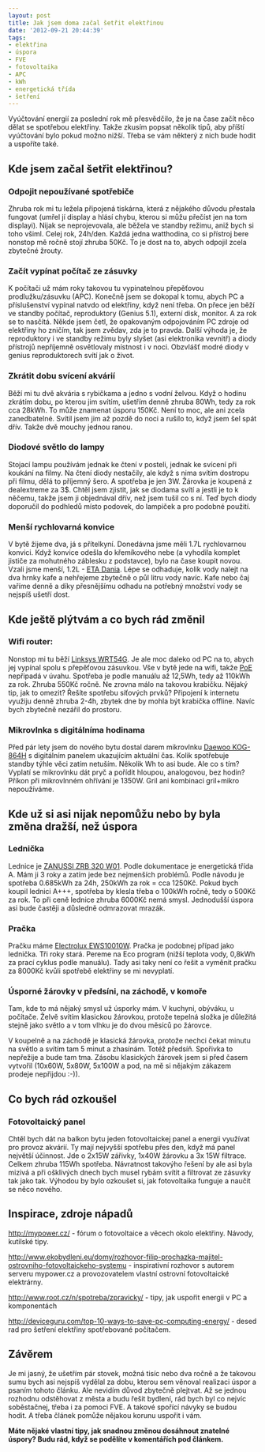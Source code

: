 ```yaml
---
layout: post
title: Jak jsem doma začal šetřit elektřinou
date: '2012-09-21 20:44:39'
tags:
- elektřina
- úspora
- FVE
- fotovoltaika
- APC
- kWh
- energetická třída
- šetření
---
```

Vyúčtování energií za poslední rok mě přesvědčilo, že je na čase začít něco dělat se spotřebou elektřiny. Takže zkusím popsat několik tipů, aby příští vyúčtování bylo pokud možno nižší. Třeba se vám některý z nich bude hodit a uspoříte také.

<h2>Kde jsem začal šetřit elektřinou?</h2>
<h3>Odpojit nepoužívané spotřebiče</h3>
<p>Zhruba rok mi tu ležela připojená tiskárna, která z nějakého důvodu přestala fungovat (umřel jí display a hlásí chybu, kterou si můžu přečíst jen na tom displayi). Nijak se neprojevovala, ale běžela ve standby režimu, aniž bych si toho všiml. Celej rok, 24h/den. Každá jedna watthodina, co si přístroj bere nonstop mě ročně stojí zhruba 50Kč. To je dost na to, abych odpojil zcela zbytečné žrouty. </p>
<h3>Začít vypínat počítač ze zásuvky</h3>
<p>K počítači už mám roky takovou tu vypinatelnou přepěťovou prodlužku/zásuvku (APC). Konečně jsem se dokopal k tomu, abych PC a příslušenství vypínal natvdo od elektřiny, když není třeba. On přece jen běží ve standby počítač, reproduktory (Genius 5.1), externí disk, monitor. A za rok se to nasčítá. Někde jsem četl, že opakovaným odpojováním PC zdroje od elektřiny ho zničím, tak jsem zvědav, zda je to pravda. Další výhoda je, že reproduktory i ve standby režimu byly slyšet (asi elektronika vevnitř) a diody přístrojů nepříjemně osvětlovaly místnost i v noci. Obzvlášť modré diody v genius reproduktorech svítí jak o život.</p>
<h3>Zkrátit dobu svícení akvárií</h3>
<p>Běží mi tu dvě akvária s rybičkama a jedno s vodní želvou. Když o hodinu zkrátím dobu, po kterou jim svítím, ušetřím denně zhruba 80Wh, tedy za rok cca 28kWh. To může znamenat úsporu 150Kč. Není to moc, ale ani zcela zanedbatelné. Svítil jsem jim až pozdě do noci a rušilo to, když jsem šel spát dřív. Takže dvě mouchy jednou ranou.</p>
<h3>Diodové světlo do lampy</h3>
<p>Stojací lampu používám jednak ke čtení v posteli, jednak ke svícení při koukání na filmy. Na čtení diody nestačily, ale když s nima svítím dostropu při filmu, dělá to příjemný šero. A spotřeba je jen 3W. Žárovka je koupená z dealextreme za 3$. Chtěl jsem zjistit, jak se diodama svítí a jestli je to k něčemu, takže jsem ji objednával dřív, než jsem tušil co s ní. Teď bych diody doporučil do podhledů místo podovek, do lampiček a pro podobné použití.</p>
<h3>Menší rychlovarná konvice</h3>
<p>V bytě žijeme dva, já s přítelkyní. Donedávna jsme měli 1.7L rychlovarnou konvici. Když konvice odešla do křemíkového nebe (a vyhodila komplet jističe za mohutného záblesku z podstavce), bylo na čase koupit novou. Vzali jsme menší, 1.2L - <a href="http://eta.cz/varna-konvice-dania-">ETA Dania</a>. Lépe se odhaduje, kolik vody nalejt na dva hrnky kafe a nehřejeme zbytečně o půl litru vody navíc. Kafe nebo čaj vaříme denně a díky přesnějšímu odhadu na potřebný množství vody se nejspíš ušetří dost.</p>
<h2>Kde ještě plýtvám a co bych rád změnil</h2>
<h3>Wifi router:</h3>
<p>Nonstop mi tu běží <a title="Linksys WRT54G na Wikipedii" href="http://en.wikipedia.org/wiki/Linksys_WRT54G_series">Linksys WRT54G</a>. Je ale moc daleko od PC na to, abych jej vypínal spolu s přepěťovou zásuvkou. Vše v bytě jede na wifi, takže <a href="http://cs.wikipedia.org/wiki/Power_over_Ethernet">PoE</a> nepřipadá v úvahu. Spotřeba je podle manuálu až 12,5Wh, tedy až 110kWh za rok. Zhruba 550Kč ročně. Ne zrovna málo na takovou krabičku. Nějaký tip, jak to omezit? Řešíte spotřebu síťových prvků? Připojení k internetu využiju denně zhruba 2-4h, zbytek dne by mohla být krabička offline. Navíc bych zbytečně nezářil do prostoru.</p>
<h3>Mikrovlnka s digitálníma hodinama</h3>
<p>Před pár lety jsem do nového bytu dostal darem mikrovlnku <a href="https://www.google.cz/search?q=Daewoo+KOG-864H">Daewoo KOG-864H</a> s digitálním panelem ukazujícím aktuální čas. Kolik spotřebuje standby týhle věci zatím netuším. Několik Wh to asi bude. Ale co s tím? Vyplatí se mikrovlnku dát pryč a pořídit hloupou, analogovou, bez hodin? Příkon při mikrovlnném ohřívání je 1350W. Gril ani kombinaci gril+mikro nepoužíváme.</p>
<h2>Kde už si asi nijak nepomůžu nebo by byla změna dražší, než úspora</h2>
<h3>Lednička</h3>
<p>Lednice je <a href="https://www.google.cz/search?q=ZANUSSI%20ZRB%20320%20W01">ZANUSSI ZRB 320 W01</a>. Podle dokumentace je energetická třída A. Mám ji 3 roky a zatím jede bez nejmenších problémů. Podle návodu je spotřeba 0.685kWh za 24h, 250kWh za rok = cca 1250Kč. Pokud bych koupil lednici A+++, spotřeba by klesla třeba o 100kWh ročně, tedy o 500Kč za rok. To při ceně lednice zhruba 6000Kč nemá smysl. Jednodušší úspora asi bude častěji a důsledně odmrazovat mrazák.</p>
<h3>Pračka</h3>
<p>Pračku máme <a href="https://www.google.cz/search?q=Electrolux%20EWS10010W">Electrolux EWS10010W</a>. Pračka je podobnej případ jako lednička. Tři roky stará. Pereme na Eco program (nižší teplota vody, 0,8kWh za prací cyklus podle manuálu). Tady asi taky není co řešit a vyměnit pračku za 8000Kč kvůli spotřebě elektřiny se mi nevyplatí.</p>
<h3>Úsporné žárovky v předsíni, na záchodě, v komoře</h3>
<p>Tam, kde to má nějaký smysl už úsporky mám. V kuchyni, obýváku, u počítače. Želvě svítím klasickou žárovkou, protože tepelná složka je důležitá stejně jako světlo a v tom vlhku je do dvou měsíců po žárovce. </p>
<p>V koupelně a na záchodě je klasická žárovka, protože nechci čekat minutu na světlo a svítím tam 5 minut a zhasínám. Totéž předsíň. Spořivka to nepřežije a bude tam tma. Zásobu klasických žárovek jsem si před časem vytvořil (10x60W, 5x80W, 5x100W a pod, na mě si nějakým zákazem prodeje nepřijdou :-)). </p>
<h2>Co bych rád ozkoušel</h2>
<h3>Fotovoltaický panel</h3>
<p>Chtěl bych dát na balkon bytu jeden fotovoltaickej panel a energii využívat pro provoz akvárií. Ty mají nejvyšší spotřebu přes den, když má panel největší účinnost. Jde o 2x15W zářivky, 1x40W žárovku a 3x 15W filtrace. Celkem zhruba 115Wh spotřeba. Návratnost takovýho řešení by ale asi byla mizivá a při ošklivých dnech bych musel rybám svítit a filtrovat ze zásuvky tak jako tak. Výhodou by bylo ozkoušet si, jak fotovoltaika funguje a naučit se něco nového. </p>
<h2>Inspirace, zdroje nápadů</h2>
<p><a href="http://mypower.cz/">http://mypower.cz/</a> - fórum o fotovoltaice a věcech okolo elektřiny. Návody, kutilské tipy. </p>
<p><a href="http://www.ekobydleni.eu/domy/rozhovor-filip-prochazka-majitel-ostrovniho-fotovoltaickeho-systemu">http://www.ekobydleni.eu/domy/rozhovor-filip-prochazka-majitel-ostrovniho-fotovoltaickeho-systemu</a> - inspirativní rozhovor s autorem serveru mypower.cz a provozovatelem vlastní ostrovní fotovoltaické elektrárny.</p>
<p><a href="http://www.root.cz/n/spotreba/zpravicky/">http://www.root.cz/n/spotreba/zpravicky/</a> - tipy, jak uspořit energii v PC a komponentách</p>
<p><a href="http://deviceguru.com/top-10-ways-to-save-pc-computing-energy/">http://deviceguru.com/top-10-ways-to-save-pc-computing-energy/</a> - desed rad pro šetření elektřiny spotřebované počítačem.</p>
<h2>Závěrem</h2>
<p>Je mi jasný, že ušetřím pár stovek, možná tisíc nebo dva ročně a že takovou sumu bych asi nejspíš vydělal za dobu, kterou sem věnoval realizaci úspor a psaním tohoto článku. Ale nevidím důvod zbytečně plejtvat. Až se jednou rozhodnu odstěhovat z města a budu řešit bydlení, rád bych byl co nejvíc soběstačnej, třeba i za pomoci FVE. A takové spořící návyky se budou hodit. A třeba článek pomůže nějakou korunu uspořit i vám. </p>
<p><strong>Máte nějaké vlastní tipy, jak snadnou změnou dosáhnout znatelné úspory? Budu rád, když se podělíte v komentářích pod článkem. </strong></p>
